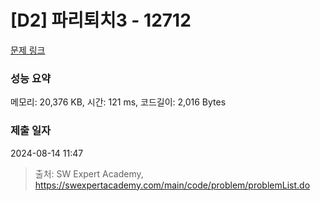 # [D2] 파리퇴치3 - 12712 

[문제 링크](https://swexpertacademy.com/main/code/problem/problemDetail.do?contestProbId=AXuARWAqDkQDFARa) 

### 성능 요약

메모리: 20,376 KB, 시간: 121 ms, 코드길이: 2,016 Bytes

### 제출 일자

2024-08-14 11:47



> 출처: SW Expert Academy, https://swexpertacademy.com/main/code/problem/problemList.do